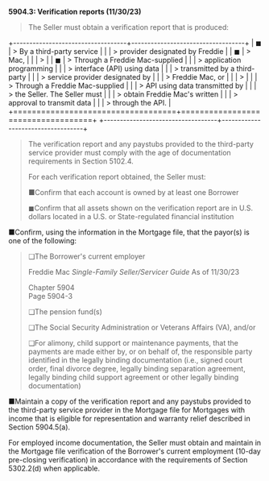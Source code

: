 **5904.3: Verification reports (11/30/23)**
>
> The Seller must obtain a verification report that is produced:

+-----------------------------------+-----------------------------------+
| ◼                                 | > By a third-party service        |
|                                   | > provider designated by Freddie  |
| ◼                                 | > Mac,                            |
|                                   | >                                 |
| ◼                                 | > Through a Freddie Mac-supplied  |
|                                   | > application programming         |
|                                   | > interface (API) using data      |
|                                   | > transmitted by a third-party    |
|                                   | > service provider designated by  |
|                                   | > Freddie Mac, or                 |
|                                   | >                                 |
|                                   | > Through a Freddie Mac-supplied  |
|                                   | > API using data transmitted by   |
|                                   | > the Seller. The Seller must     |
|                                   | > obtain Freddie Mac's written    |
|                                   | > approval to transmit data       |
|                                   | > through the API.                |
+===================================+===================================+
+-----------------------------------+-----------------------------------+

> The verification report and any paystubs provided to the third-party
> service provider must comply with the age of documentation
> requirements in Section 5102.4.
>
> For each verification report obtained, the Seller must:
>
> ■Confirm that each account is owned by at least one Borrower
>
> ◼Confirm that all assets shown on the verification report are in U.S.
> dollars located in a U.S. or State-regulated financial institution

■Confirm, using the information in the Mortgage file, that the payor(s)
is one of the following:

> ❑The Borrower's current employer
>
> Freddie Mac *Single-Family Seller/Servicer Guide* As of 11/30/23
>
> Chapter 5904\
> Page 5904-3
>
> ❑The pension fund(s)
>
> ❑The Social Security Administration or Veterans Affairs (VA), and/or
>
> ❑For alimony, child support or maintenance payments, that the payments
> are made either by, or on behalf of, the responsible party identified
> in the legally binding documentation (i.e., signed court order, final
> divorce degree, legally binding separation agreement, legally binding
> child support agreement or other legally binding documentation)

■Maintain a copy of the verification report and any paystubs provided to
the third-party service provider in the Mortgage file for Mortgages with
income that is eligible for representation and warranty relief described
in Section 5904.5(a).

For employed income documentation, the Seller must obtain and maintain
in the Mortgage file verification of the Borrower's current employment
(10-day pre-closing verification) in accordance with the requirements of
Section 5302.2(d) when applicable.